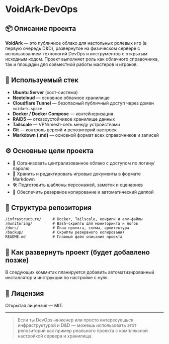 # VoidArk-DevOps

## 📦 Описание проекта

**VoidArk** — это публичное облако для настольных ролевых игр (в первую очередь D\&D), развернутое на физическом сервере с использованием технологий DevOps и инструментов с открытым исходным кодом. Проект выполняет роль как облачного справочника, так и площадки для совместной работы мастеров и игроков.

## 🧰 Используемый стек

* **Ubuntu Server** (хост-система)
* **Nextcloud** — основное облачное хранилище
* **Cloudflare Tunnel** — безопасный публичный доступ через домен `voidark.space`
* **Docker / Docker Compose** — контейнеризация
* **RAID5** — отказоустойчивое хранилище данных
* **Tailscale** — VPN/mesh-сеть между устройствами
* **Git** — контроль версий и репозиторий настроек
* **Markdown (.md)** — основной формат всех справочников и записей

## ⚙️ Основные цели проекта

* 📂 Организовать централизованное облако с доступом по логину/паролю
* 📜 Хранить и редактировать игровые документы в формате Markdown
* 🛠 Подготовить шаблоны персонажей, заметок и сценариев
* 🔁 Обеспечить резервное копирование и автоматический деплой

## 📁 Структура репозитория

```
/infrastructure/     # Docker, Tailscale, конфиги и env-файлы
/monitoring/         # Bash-скрипты для мониторинга и логов
/docs/               # План проекта, схемы, архитектура
/backup/             # Скрипты резервного копирования
README.md            # Главный файл описания проекта
```

## 🚀 Как развернуть проект (будет добавлено позже)

В следующих коммитах планируется добавить автоматизированный инсталлятор и инструкции по настройке с нуля.

## 📝 Лицензия

Открытая лицензия — MIT.

---

> Если ты DevOps-инженер или просто интересуешься инфраструктурой и D\&D — можешь использовать этот репозиторий как пример реального проекта с комплексной настройкой сервера и хранилища.
